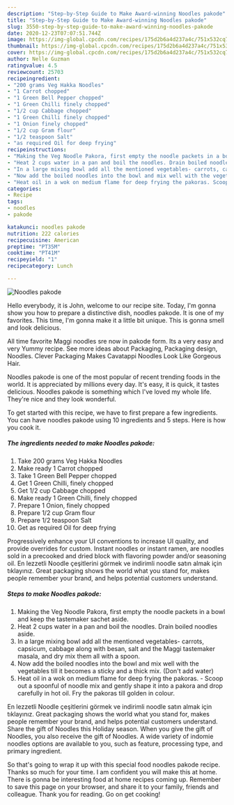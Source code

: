 ```yaml
---
description: "Step-by-Step Guide to Make Award-winning Noodles pakode"
title: "Step-by-Step Guide to Make Award-winning Noodles pakode"
slug: 3550-step-by-step-guide-to-make-award-winning-noodles-pakode
date: 2020-12-23T07:07:51.744Z
image: https://img-global.cpcdn.com/recipes/175d2b6a4d237a4c/751x532cq70/noodles-pakode-recipe-main-photo.jpg
thumbnail: https://img-global.cpcdn.com/recipes/175d2b6a4d237a4c/751x532cq70/noodles-pakode-recipe-main-photo.jpg
cover: https://img-global.cpcdn.com/recipes/175d2b6a4d237a4c/751x532cq70/noodles-pakode-recipe-main-photo.jpg
author: Nelle Guzman
ratingvalue: 4.5
reviewcount: 25703
recipeingredient:
- "200 grams Veg Hakka Noodles"
- "1 Carrot chopped"
- "1 Green Bell Pepper chopped"
- "1 Green Chilli finely chopped"
- "1/2 cup Cabbage chopped"
- "1 Green Chilli finely chopped"
- "1 Onion finely chopped"
- "1/2 cup Gram flour"
- "1/2 teaspoon Salt"
- "as required Oil for deep frying"
recipeinstructions:
- "Making the Veg Noodle Pakora, first empty the noodle packets in a bowl and keep the tastemaker sachet aside."
- "Heat 2 cups water in a pan and boil the noodles. Drain boiled noodles aside."
- "In a large mixing bowl add all the mentioned vegetables- carrots, capsicum, cabbage along with besan, salt and the Maggi tastemaker masala, and dry mix them all with a spoon."
- "Now add the boiled noodles into the bowl and mix well with the vegetables till it becomes a sticky and a thick mix. (Don&#39;t add water)"
- "Heat oil in a wok on medium flame for deep frying the pakoras. Scoop out a spoonful of noodle mix and gently shape it into a pakora and drop carefully in hot oil. Fry the pakoras till golden in colour."
categories:
- Recipe
tags:
- noodles
- pakode

katakunci: noodles pakode 
nutrition: 222 calories
recipecuisine: American
preptime: "PT35M"
cooktime: "PT41M"
recipeyield: "1"
recipecategory: Lunch

---
```



![Noodles pakode](https://img-global.cpcdn.com/recipes/175d2b6a4d237a4c/751x532cq70/noodles-pakode-recipe-main-photo.jpg)

Hello everybody, it is John, welcome to our recipe site. Today, I'm gonna show you how to prepare a distinctive dish, noodles pakode. It is one of my favorites. This time, I'm gonna make it a little bit unique. This is gonna smell and look delicious.

All time favorite Maggi noodles sre now in pakode form. Its a very easy and very Yummy recipe. See more ideas about Packaging, Packaging design, Noodles. Clever Packaging Makes Cavatappi Noodles Look Like Gorgeous Hair.

Noodles pakode is one of the most popular of recent trending foods in the world. It is appreciated by millions every day. It's easy, it is quick, it tastes delicious. Noodles pakode is something which I've loved my whole life. They're nice and they look wonderful.


To get started with this recipe, we have to first prepare a few ingredients. You can have noodles pakode using 10 ingredients and 5 steps. Here is how you cook it.

<!--inarticleads1-->

##### The ingredients needed to make Noodles pakode:

1. Take 200 grams Veg Hakka Noodles
1. Make ready 1 Carrot chopped
1. Take 1 Green Bell Pepper chopped
1. Get 1 Green Chilli, finely chopped
1. Get 1/2 cup Cabbage chopped
1. Make ready 1 Green Chilli, finely chopped
1. Prepare 1 Onion, finely chopped
1. Prepare 1/2 cup Gram flour
1. Prepare 1/2 teaspoon Salt
1. Get as required Oil for deep frying


Progressively enhance your UI conventions to increase UI quality, and provide overrides for custom. Instant noodles or instant ramen, are noodles sold in a precooked and dried block with flavoring powder and/or seasoning oil. En lezzetli Noodle çeşitlerini görmek ve indirimli noodle satın almak için tıklayınız. Great packaging shows the world what you stand for, makes people remember your brand, and helps potential customers understand. 

<!--inarticleads2-->

##### Steps to make Noodles pakode:

1. Making the Veg Noodle Pakora, first empty the noodle packets in a bowl and keep the tastemaker sachet aside.
1. Heat 2 cups water in a pan and boil the noodles. Drain boiled noodles aside.
1. In a large mixing bowl add all the mentioned vegetables- carrots, capsicum, cabbage along with besan, salt and the Maggi tastemaker masala, and dry mix them all with a spoon.
1. Now add the boiled noodles into the bowl and mix well with the vegetables till it becomes a sticky and a thick mix. (Don&#39;t add water)
1. Heat oil in a wok on medium flame for deep frying the pakoras. - Scoop out a spoonful of noodle mix and gently shape it into a pakora and drop carefully in hot oil. Fry the pakoras till golden in colour.


En lezzetli Noodle çeşitlerini görmek ve indirimli noodle satın almak için tıklayınız. Great packaging shows the world what you stand for, makes people remember your brand, and helps potential customers understand. Share the gift of Noodles this Holiday season. When you give the gift of Noodles, you also receive the gift of Noodles. A wide variety of indomie noodles options are available to you, such as feature, processing type, and primary ingredient. 

So that's going to wrap it up with this special food noodles pakode recipe. Thanks so much for your time. I am confident you will make this at home. There is gonna be interesting food at home recipes coming up. Remember to save this page on your browser, and share it to your family, friends and colleague. Thank you for reading. Go on get cooking!
